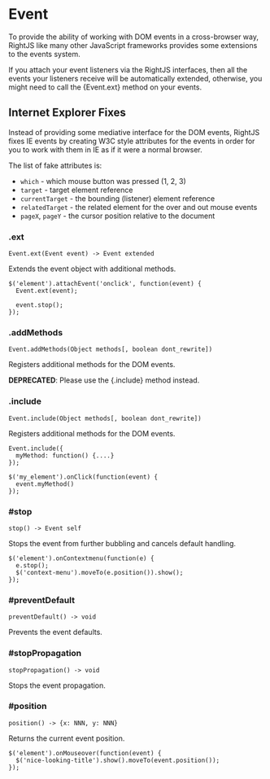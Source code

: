 # Event

To provide the ability of working with DOM events in a cross-browser way,
RightJS like many other JavaScript frameworks provides some extensions to the
events system.

If you attach your event listeners via the RightJS interfaces, then all the
events your listeners receive will be automatically extended, otherwise, you
might need to call the {Event.ext} method on your events.

## Internet Explorer Fixes

Instead of providing some mediative interface for the DOM events, RightJS fixes 
IE events by creating W3C style attributes for the events in order for you to
work with them in IE as if it were a normal browser.

The list of fake attributes is:

* `which` - which mouse button was pressed (1, 2, 3)
* `target` - target element reference
* `currentTarget` - the bounding (listener) element reference
* `relatedTarget` - the related element for the over and out mouse events
* `pageX`, `pageY` - the cursor position relative to the document
 
### .ext

    Event.ext(Event event) -> Event extended

Extends the event object with additional methods.
  
    $('element').attachEvent('onclick', function(event) {
      Event.ext(event);
      
      event.stop();
    });


### .addMethods

    Event.addMethods(Object methods[, boolean dont_rewrite])

Registers additional methods for the DOM events.

__DEPRECATED__: Please use the {.include} method instead.

    
### .include

    Event.include(Object methods[, boolean dont_rewrite])

Registers additional methods for the DOM events.

    Event.include({
      myMethod: function() {....}
    });

    $('my_element').onClick(function(event) {
      event.myMethod()
    });



### #stop

    stop() -> Event self

Stops the event from further bubbling and cancels default handling.

    $('element').onContextmenu(function(e) {
      e.stop();
      $('context-menu').moveTo(e.position()).show();
    });


### #preventDefault

    preventDefault() -> void

Prevents the event defaults.
  

### #stopPropagation

    stopPropagation() -> void

Stops the event propagation.


### #position

    position() -> {x: NNN, y: NNN}

Returns the current event position.

    $('element').onMouseover(function(event) {
      $('nice-looking-title').show().moveTo(event.position());
    });


